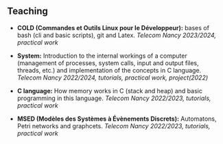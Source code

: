 ## Teaching

* **COLD (Commandes et Outils Linux pour le Développeur):** bases of bash (cli and basic scripts), git and Latex. *Telecom Nancy 2023/2024, practical work* 

* **System:** Introduction to the internal workings of a computer (management of processes, system calls, input and output files, threads, etc.) and implementation of the concepts in C language.  *Telecom Nancy 2022/2024, tutorials, practical work, project(2022)* 

* **C language:**  How memory works in C (stack and heap) and basic programming in this language. *Telecom Nancy 2022/2023, tutorials, practical work* 

* **MSED (Modèles des Systèmes à Évènements Discrets):**  Automatons, Petri networks and graphcets. *Telecom Nancy 2022/2023, tutorials, practical work* 